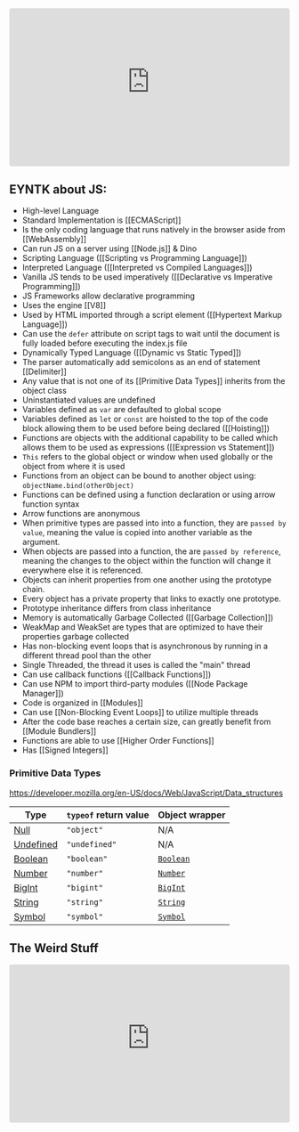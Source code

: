 
<iframe width="100%" src="https://www.youtube-nocookie.com/embed/lkIFF4maKMU?si=io7q9kWSvVtqDWDO" title="YouTube video player" frameborder="0" allow="accelerometer; autoplay; clipboard-write; encrypted-media; gyroscope; picture-in-picture; web-share" referrerpolicy="strict-origin-when-cross-origin" style="border-radius: 4px; aspect-ratio: 16/9" allowfullscreen></iframe>

## EYNTK about JS:

- High-level Language
- Standard Implementation is [[ECMAScript]]
- Is the only coding language that runs natively in the browser aside from [[WebAssembly]]
- Can run JS on a server using [[Node.js]] & Dino
- Scripting Language ([[Scripting vs Programming Language]])
- Interpreted Language ([[Interpreted vs Compiled Languages]])
- Vanilla JS tends to be used imperatively ([[Declarative vs Imperative Programming]])
- JS Frameworks allow declarative programming
- Uses the engine [[V8]]
- Used by HTML imported through a script element ([[Hypertext Markup Language]])
- Can use the `defer` attribute on script tags to wait until the document is fully loaded before executing the index.js file
- Dynamically Typed Language ([[Dynamic vs Static Typed]]) 
- The parser automatically add semicolons as an end of statement [[Delimiter]]
- Any value that is not one of its [[Primitive Data Types]] inherits from the object class
- Uninstantiated values are undefined
- Variables defined as `var` are defaulted to global scope
- Variables defined as `let` or `const` are hoisted to the top of the code block allowing them to be used before being declared ([[Hoisting]])
- Functions are objects with the additional capability to be called which allows them to be used as expressions ([[Expression vs Statement]])
- `This` refers to the global object or window when used globally or the object from where it is used
- Functions from an object can be bound to another object using: `objectName.bind(otherObject)`
- Functions can be defined using a function declaration or using arrow function syntax
- Arrow functions are anonymous
- When primitive types are passed into into a function, they are `passed by value`, meaning the value is copied into another variable as the argument.
- When objects are passed into a function, the are `passed by reference`, meaning the changes to the object within the function will change it everywhere else it is referenced.
- Objects can inherit properties from one another using the prototype chain.
- Every object has a private property that links to exactly one prototype.
- Prototype inheritance differs from class inheritance
- Memory is automatically Garbage Collected ([[Garbage Collection]])
- WeakMap and WeakSet are types that are optimized to have their properties garbage collected
- Has non-blocking event loops that is asynchronous by running in a different thread pool than the other
- Single Threaded, the thread it uses is called the "main" thread
- Can use callback functions ([[Callback Functions]])
- Can use NPM to import third-party modules ([[Node Package Manager]])
- Code is organized in [[Modules]]
- Can use [[Non-Blocking Event Loops]] to utilize multiple threads
- After the code base reaches a certain size, can greatly benefit from [[Module Bundlers]]
- Functions are able to use [[Higher Order Functions]]
- Has [[Signed Integers]]

### Primitive Data Types

https://developer.mozilla.org/en-US/docs/Web/JavaScript/Data_structures

|Type|`typeof` return value|Object wrapper|
|---|---|---|
|[Null](https://developer.mozilla.org/en-US/docs/Web/JavaScript/Data_structures#null_type)|`"object"`|N/A|
|[Undefined](https://developer.mozilla.org/en-US/docs/Web/JavaScript/Data_structures#undefined_type)|`"undefined"`|N/A|
|[Boolean](https://developer.mozilla.org/en-US/docs/Web/JavaScript/Data_structures#boolean_type)|`"boolean"`|[`Boolean`](https://developer.mozilla.org/en-US/docs/Web/JavaScript/Reference/Global_Objects/Boolean)|
|[Number](https://developer.mozilla.org/en-US/docs/Web/JavaScript/Data_structures#number_type)|`"number"`|[`Number`](https://developer.mozilla.org/en-US/docs/Web/JavaScript/Reference/Global_Objects/Number)|
|[BigInt](https://developer.mozilla.org/en-US/docs/Web/JavaScript/Data_structures#bigint_type)|`"bigint"`|[`BigInt`](https://developer.mozilla.org/en-US/docs/Web/JavaScript/Reference/Global_Objects/BigInt)|
|[String](https://developer.mozilla.org/en-US/docs/Web/JavaScript/Data_structures#string_type)|`"string"`|[`String`](https://developer.mozilla.org/en-US/docs/Web/JavaScript/Reference/Global_Objects/String)|
|[Symbol](https://developer.mozilla.org/en-US/docs/Web/JavaScript/Data_structures#symbol_type)|`"symbol"`|[`Symbol`](https://developer.mozilla.org/en-US/docs/Web/JavaScript/Reference/Global_Objects/Symbol)|


## The Weird Stuff

<iframe width="100%" src="https://www.youtube-nocookie.com/embed/Bv_5Zv5c-Ts?si=0JKmD3NwbORkub78" title="YouTube video player" frameborder="0" allow="accelerometer; autoplay; clipboard-write; encrypted-media; gyroscope; picture-in-picture; web-share" referrerpolicy="strict-origin-when-cross-origin" allowfullscreen style="border-radius: 4px; aspect-ratio: 16/9;"></iframe>



